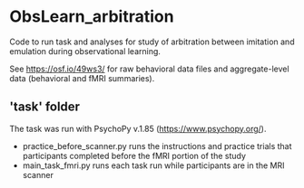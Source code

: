 # ObsLearn_arbitration
Code to run task and analyses for study of arbitration between imitation and emulation during observational learning.

See https://osf.io/49ws3/ for raw behavioral data files and aggregate-level data (behavioral and fMRI summaries).

## 'task' folder
The task was run with PsychoPy v.1.85 (https://www.psychopy.org/).
- practice_before_scanner.py runs the instructions and practice trials that participants completed before the fMRI portion of the study
- main_task_fmri.py runs each task run while participants are in the MRI scanner

